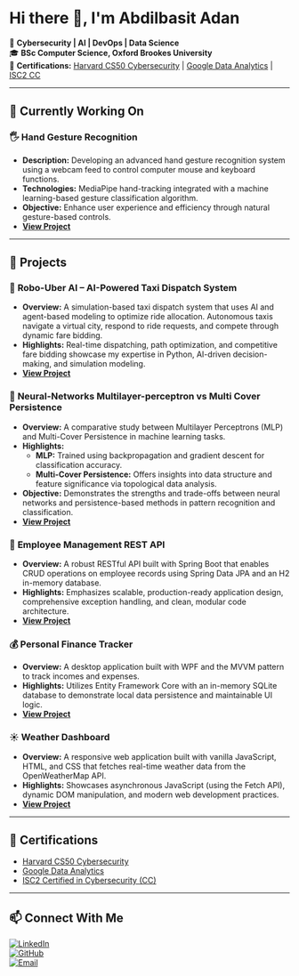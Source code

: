 # Hi there 👋, I'm **Abdilbasit Adan**

🚀 **Cybersecurity | AI | DevOps | Data Science**  
🎓 **BSc Computer Science, Oxford Brookes University**  
📜 **Certifications:** [Harvard CS50 Cybersecurity](https://certificates.cs50.io/587dc7ff-90b0-4e1b-bdde-f8cf69908d62.pdf?size=letter) | [Google Data Analytics](https://www.coursera.org/account/accomplishments/specialization/LRXUNLHN4U28) | [ISC2 CC](https://www.linkedin.com/in/abdilbasit/details/certifications/)

---

## 🔨 Currently Working On

### 🖐 **Hand Gesture Recognition**
- **Description:** Developing an advanced hand gesture recognition system using a webcam feed to control computer mouse and keyboard functions.  
- **Technologies:** MediaPipe hand-tracking integrated with a machine learning-based gesture classification algorithm.  
- **Objective:** Enhance user experience and efficiency through natural gesture-based controls.  
- **[View Project](https://github.com/Abdilbasit/HandGestureRecognition)**

---

## 📂 Projects

### 🚖 **Robo-Uber AI – AI-Powered Taxi Dispatch System**
- **Overview:** A simulation-based taxi dispatch system that uses AI and agent-based modeling to optimize ride allocation. Autonomous taxis navigate a virtual city, respond to ride requests, and compete through dynamic fare bidding.  
- **Highlights:** Real-time dispatching, path optimization, and competitive fare bidding showcase my expertise in Python, AI-driven decision-making, and simulation modeling.  
- **[View Project](https://github.com/Abdilbasit/Robo-Uber-AI)**

### 🤖 **Neural-Networks Multilayer-perceptron vs Multi Cover Persistence**
- **Overview:** A comparative study between Multilayer Perceptrons (MLP) and Multi-Cover Persistence in machine learning tasks.  
- **Highlights:**  
  - **MLP:** Trained using backpropagation and gradient descent for classification accuracy.  
  - **Multi-Cover Persistence:** Offers insights into data structure and feature significance via topological data analysis.  
- **Objective:** Demonstrates the strengths and trade-offs between neural networks and persistence-based methods in pattern recognition and classification.  
- **[View Project](https://github.com/Abdilbasit/Neural-Networks---Multilayer-perceptron-vs-Multi-Cover-Persistence)**

### 💼 **Employee Management REST API**
- **Overview:** A robust RESTful API built with Spring Boot that enables CRUD operations on employee records using Spring Data JPA and an H2 in-memory database.  
- **Highlights:** Emphasizes scalable, production-ready application design, comprehensive exception handling, and clean, modular code architecture.  
- **[View Project](https://github.com/Abdilbasit/Employee-Management-REST-API)**

### 💰 **Personal Finance Tracker**
- **Overview:** A desktop application built with WPF and the MVVM pattern to track incomes and expenses.  
- **Highlights:** Utilizes Entity Framework Core with an in-memory SQLite database to demonstrate local data persistence and maintainable UI logic.  
- **[View Project](https://github.com/Abdilbasit/PersonalFinanceTracker)**

### ☀️ **Weather Dashboard**
- **Overview:** A responsive web application built with vanilla JavaScript, HTML, and CSS that fetches real-time weather data from the OpenWeatherMap API.  
- **Highlights:** Showcases asynchronous JavaScript (using the Fetch API), dynamic DOM manipulation, and modern web development practices.  
- **[View Project](https://github.com/Abdilbasit/Weather-Dashboard)**

---

## 📜 Certifications

- [Harvard CS50 Cybersecurity](https://certificates.cs50.io/587dc7ff-90b0-4e1b-bdde-f8cf69908d62.pdf?size=letter)
- [Google Data Analytics](https://www.coursera.org/account/accomplishments/specialization/LRXUNLHN4U28)
- [ISC2 Certified in Cybersecurity (CC)](https://www.linkedin.com/in/abdilbasit/details/certifications/)

---

## 📫 Connect With Me

[![LinkedIn](https://img.shields.io/badge/-LinkedIn-0077B5?style=flat&logo=linkedin&logoColor=white)](https://linkedin.com/in/abdilbasitadan)  
[![GitHub](https://img.shields.io/badge/-GitHub-181717?style=flat&logo=github&logoColor=white)](https://github.com/AbdilbasitAdan)  
[![Email](https://img.shields.io/badge/-Email-D14836?style=flat&logo=gmail&logoColor=white)](mailto:aadan@brookes.ac.uk)

